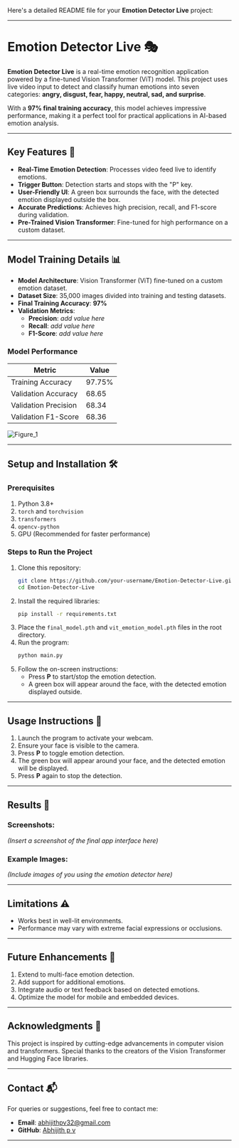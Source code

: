 Here's a detailed README file for your **Emotion Detector Live** project:

---

# Emotion Detector Live 🎭

**Emotion Detector Live** is a real-time emotion recognition application powered by a fine-tuned Vision Transformer (ViT) model. This project uses live video input to detect and classify human emotions into seven categories: **angry, disgust, fear, happy, neutral, sad, and surprise**. 

With a **97% final training accuracy**, this model achieves impressive performance, making it a perfect tool for practical applications in AI-based emotion analysis.

---

## Key Features 🚀

- **Real-Time Emotion Detection**: Processes video feed live to identify emotions.
- **Trigger Button**: Detection starts and stops with the "P" key.
- **User-Friendly UI**: A green box surrounds the face, with the detected emotion displayed outside the box.
- **Accurate Predictions**: Achieves high precision, recall, and F1-score during validation.
- **Pre-Trained Vision Transformer**: Fine-tuned for high performance on a custom dataset.

---

## Model Training Details 📊

- **Model Architecture**: Vision Transformer (ViT) fine-tuned on a custom emotion dataset.
- **Dataset Size**: 35,000 images divided into training and testing datasets.
- **Final Training Accuracy**: **97%**
- **Validation Metrics**:  
  - **Precision**: *add value here*  
  - **Recall**: *add value here*  
  - **F1-Score**: *add value here*

### Model Performance

| Metric        | Value  |
|---------------|--------|
| Training Accuracy | 97.75%   |
| Validation Accuracy | 68.65 |
| Validation Precision     | 68.34 |
| Validation F1-Score      | 68.36 |

![Figure_1](https://github.com/user-attachments/assets/929e37ab-db2b-4f37-b861-4c111047e784)

---

## Setup and Installation 🛠️

### Prerequisites
1. Python 3.8+
2. `torch` and `torchvision`
3. `transformers`
4. `opencv-python`
5. GPU (Recommended for faster performance)

### Steps to Run the Project
1. Clone this repository:
   ```bash
   git clone https://github.com/your-username/Emotion-Detector-Live.git
   cd Emotion-Detector-Live
   ```
2. Install the required libraries:
   ```bash
   pip install -r requirements.txt
   ```
3. Place the `final_model.pth` and `vit_emotion_model.pth` files in the root directory.
4. Run the program:
   ```bash
   python main.py
   ```
5. Follow the on-screen instructions:
   - Press **P** to start/stop the emotion detection.
   - A green box will appear around the face, with the detected emotion displayed outside.

---

## Usage Instructions 🎥

1. Launch the program to activate your webcam.
2. Ensure your face is visible to the camera.
3. Press **P** to toggle emotion detection.
4. The green box will appear around your face, and the detected emotion will be displayed.
5. Press **P** again to stop the detection.

---

## Results 📸

### Screenshots:
*(Insert a screenshot of the final app interface here)*

### Example Images:
*(Include images of you using the emotion detector here)*

---

## Limitations ⚠️

- Works best in well-lit environments.
- Performance may vary with extreme facial expressions or occlusions.

---

## Future Enhancements 🌟

1. Extend to multi-face emotion detection.
2. Add support for additional emotions.
3. Integrate audio or text feedback based on detected emotions.
4. Optimize the model for mobile and embedded devices.

---

## Acknowledgments 🙏

This project is inspired by cutting-edge advancements in computer vision and transformers. Special thanks to the creators of the Vision Transformer and Hugging Face libraries.

---

## Contact 📬

For queries or suggestions, feel free to contact me:  
- **Email**: abhijithpv32@gmail.com  
- **GitHub**: [Abhijith p v](https://github.com/ab-hi-ji-th)

---
